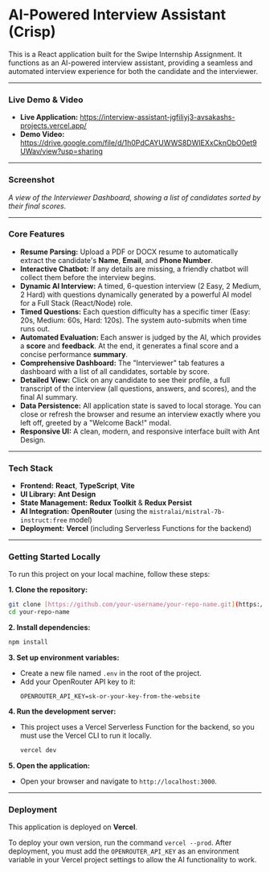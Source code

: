 
# AI-Powered Interview Assistant (Crisp)

This is a React application built for the Swipe Internship Assignment. It functions as an AI-powered interview assistant, providing a seamless and automated interview experience for both the candidate and the interviewer.

---

### **Live Demo & Video**

- **Live Application:** https://interview-assistant-jgfiliyj3-avsakashs-projects.vercel.app/
- **Demo Video:** https://drive.google.com/file/d/1h0PdCAYUWWS8DWIEXxCknObO0et9UWav/view?usp=sharing

---

### **Screenshot**


*A view of the Interviewer Dashboard, showing a list of candidates sorted by their final scores.*

---

### **Core Features**

- **Resume Parsing:** Upload a PDF or DOCX resume to automatically extract the candidate's **Name**, **Email**, and **Phone Number**.
- **Interactive Chatbot:** If any details are missing, a friendly chatbot will collect them before the interview begins.
- **Dynamic AI Interview:** A timed, 6-question interview (2 Easy, 2 Medium, 2 Hard) with questions dynamically generated by a powerful AI model for a Full Stack (React/Node) role.
- **Timed Questions:** Each question difficulty has a specific timer (Easy: 20s, Medium: 60s, Hard: 120s). The system auto-submits when time runs out.
- **Automated Evaluation:** Each answer is judged by the AI, which provides a **score** and **feedback**. At the end, it generates a final score and a concise performance **summary**.
- **Comprehensive Dashboard:** The "Interviewer" tab features a dashboard with a list of all candidates, sortable by score.
- **Detailed View:** Click on any candidate to see their profile, a full transcript of the interview (all questions, answers, and scores), and the final AI summary.
- **Data Persistence:** All application state is saved to local storage. You can close or refresh the browser and resume an interview exactly where you left off, greeted by a "Welcome Back!" modal.
- **Responsive UI:** A clean, modern, and responsive interface built with Ant Design.

---

### **Tech Stack**

- **Frontend:** **React**, **TypeScript**, **Vite**
- **UI Library:** **Ant Design**
- **State Management:** **Redux Toolkit** & **Redux Persist**
- **AI Integration:** **OpenRouter** (using the `mistralai/mistral-7b-instruct:free` model)
- **Deployment:** **Vercel** (including Serverless Functions for the backend)

---

### **Getting Started Locally**

To run this project on your local machine, follow these steps:

**1. Clone the repository:**
```bash
git clone [https://github.com/your-username/your-repo-name.git](https://github.com/your-username/your-repo-name.git)
cd your-repo-name
````

**2. Install dependencies:**

```bash
npm install
```

**3. Set up environment variables:**

  - Create a new file named `.env` in the root of the project.
  - Add your OpenRouter API key to it:
    ```
    OPENROUTER_API_KEY=sk-or-your-key-from-the-website
    ```

**4. Run the development server:**

  - This project uses a Vercel Serverless Function for the backend, so you must use the Vercel CLI to run it locally.
    ```bash
    vercel dev
    ```

**5. Open the application:**

  - Open your browser and navigate to `http://localhost:3000`.

-----

### **Deployment**

This application is deployed on **Vercel**.

To deploy your own version, run the command `vercel --prod`. After deployment, you must add the `OPENROUTER_API_KEY` as an environment variable in your Vercel project settings to allow the AI functionality to work.

```
```
